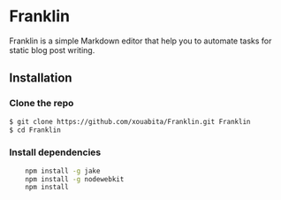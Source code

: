 Franklin
========

Franklin is a simple Markdown editor that help you to automate tasks for static blog
post writing.

## Installation

### Clone the repo

```bash
$ git clone https://github.com/xouabita/Franklin.git Franklin
$ cd Franklin
```

### Install dependencies

```bash
	npm install -g jake
	npm install -g nodewebkit
	npm install
```